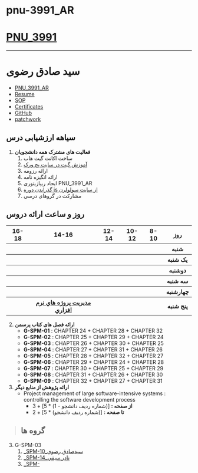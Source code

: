 # pnu-3991_AR
# [PNU_3991](https://github.com/AliRazavi-edu/PNU_3991#TOC)
---------
# سید صادق رضوی
- [PNU_3991_AR](https://github.com/razavi-sadeg/pnu-3991_AR.git)
- [Resume](https://github.com/razavi-sadeg/Resum.git) 
- [SOP](https://https://github.com/razavi-sadeg/SOP.git)
- [Certificates](https://github.com/razavi-sadeg/Certificate.git)
- [GitHub](https://https://github.com/razavi-sadeg)
- [patchwork](https://github.com/razavi-sadeg/patchwork.git)

## سیاهه ارزشیابی درس
1. **فعالیت های مشترک همه دانشجویان**
    1. ساخت اکانت گیت هاب
    2. [آموزش گیت در سایت پچ ورک](http://jlord.us/patchwork/)
    3. ارائه رزومه
    4. ارائه انگیزه نامه
    5. ایجاد ریپازیتوری PNU_3991_AR
    6. [گذراندن دوره js از سایت سولولرن](http://Sololearn.com)
   7. مشارکت در گروهای درسی
   
<a name="Course-Table"></a>
## روز و ساعت ارائه دروس

<table style="width:100%">
  <tr>
    <th >16-18</th>
    <th >14-16</th>
    <th >12-14</th>
    <th>10-12</th>
    <th>8-10</th>
    <th>روز</th>
  </tr>
  <tr>
    <th ></th>
    <th ></th>
    <th ></th>
    <th></th>
    <th></th>
    <th>شنبه</th>
  </tr>
   <tr>
    <th ></th>
    <th ></th>
    <th></th>
    <th></th>
    <th ></th>
    <th>یک شنبه</th>
  </tr>
   <tr>
     <th > </th>
     <th ></th>
     <th></th>
     <th></th>
    <th ></th>   
    <th>دوشنبه</th>
  </tr>
   <tr>
    <th ></th>
    <th ></th>
    <th></th>
    <th></th>
    <th ></th>
    <th>سه شنبه</th>
  </tr>
   <tr>
    <th ></th>
    <th ></th>
    <th></th>
    <th></th>
     <th ></th>
    <th>چهارشنبه</th>
  </tr>
   <tr>
    <th ></th>
     <th ><a  href="https://github.com/AliRazavi-edu/PNU_3991/tree/master/_MSc/SoftwareProjectManagement#TOC">مديريت پروژه هاي نرم افزاري</a></th>
     <th ></th>
     <th></th>
    <th></th>
    <th>پنج شنبه</th>
  </tr>
</table>
   
2. **ارائه فصل های کتاب پرسمن**  
    - **G-SPM-01** : CHAPTER 24 + CHAPTER 28 + CHAPTER 32
    - **G-SPM-02** : CHAPTER 25 + CHAPTER 29 + CHAPTER 24	
    - **G-SPM-03** : CHAPTER 26 + CHAPTER 30 + CHAPTER 25
    - **G-SPM-04** : CHAPTER 27 + CHAPTER 31 + CHAPTER 26	
    - **G-SPM-05** : CHAPTER 28 + CHAPTER 32 + CHAPTER 27	
    - **G-SPM-06** : CHAPTER 29 + CHAPTER 24 + CHAPTER 28	
    - **G-SPM-07** : CHAPTER 30 + CHAPTER 25 + CHAPTER 29
    - **G-SPM-08** : CHAPTER 31 + CHAPTER 26 + CHAPTER 30
    - **G-SPM-09** : CHAPTER 32 + CHAPTER 27 + CHAPTER 31
3. **ارائه پژوهش از منابع دیگر**  
    - Project management of large software-intensive systems : controlling the software development process
        - **از صفحه :** [(شماره ردیف دانشجو - 1) * 5] + 3
        - **تا صفحه :**  [(شماره ردیف دانشجو) * 5] + 2
> ## گروه ها
3. G-SPM-03
    1. [_SPM-10_سيدصادق رضوي](https://github.com/AliRazavi-edu/PNU_3991/tree/master/_MSc/SoftwareProjectManagement/10_%D8%B3%D9%8A%D8%AF%D8%B5%D8%A7%D8%AF%D9%82%20%D8%B1%D8%B6%D9%88%D9%8A)    
    1. [_SPM-14_نادر سيفي](https://github.com/AliRazavi-edu/PNU_3991/tree/master/_MSc/SoftwareProjectManagement/14_%D9%86%D8%A7%D8%AF%D8%B1%20%D8%B3%D9%8A%D9%81%D9%8A)    
    1. [_SPM-]()  
